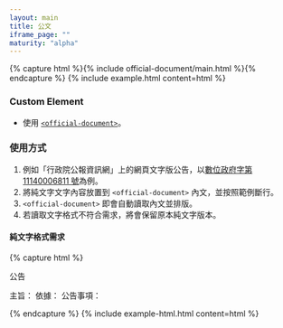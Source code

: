 ```yaml
---
layout: main
title: 公文
iframe_page: ""
maturity: "alpha"
---
```


{% capture html %}{% include official-document/main.html %}{% endcapture %}
{% 
  include example.html 
  content=html
%}

### Custom Element

- 使用 [`<official-document>`](/assets/js/components/official-document-element.js)。

### 使用方式

1. 例如「行政院公報資訊網」上的網頁文字版公告，以[數位政府字第 11140006811 號](https://gazette2.nat.gov.tw/EG_FileManager/eguploadpub/eg029001/ch05/type3/gov87/num13/Eg.htm)為例。
2. 將純文字文字內容放置到 `<official-document>` 內文，並按照範例斷行。
3. `<official-document>` 即會自動讀取內文並排版。
4. 若讀取文字格式不符合需求，將會保留原本純文字版本。

#### 純文字格式需求

{% capture html %}
<!-- 部門，如「數位發展部」 -->公告
<!-- 公告日期，如「中華民國112年1月3日」 -->
<!-- 公告編號號碼，如「數位政府字第 11140006811 號」-->

主旨：<!-- 公文主旨 -->
依據：<!-- 公文依據 -->
公告事項：
<!-- 公告事項內文（多行） -->

<!-- 長官職稱 -->
<!-- 長官姓名 -->
{% endcapture %}
{% include example-html.html content=html %}

<script src="/assets/js/components/official-document-element.js" type="module">
